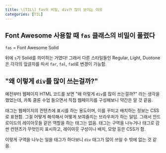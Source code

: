 ```yaml
---
title: \[TIL\] fas의 비밀, div가 많이 보이는 이유
categories: [TIL]
---
```


## Font Awesome 사용할 때 `fas` 클래스의 비밀이 풀렸다

`fas` = Font Awesome Solid

뒤에 `s`가 Solid를 의미하는 거였다! 그래서 다른 스타일들인 Regular, Light, Duotone은 각각의 앞글자를 따서 `far`, `fal`, `fad`로 변경이 가능함.

## "왜 이렇게 `div`를 많이 쓰는걸까?"

예전부터 웹페이지 HTML 코드를 보면 "왜 이렇게 `div`를 많이 쓰는걸까?" 라는 생각을 했었는데, 카톡 클론 수업 들으면서 직접 웹페이지를 구성해보니 약간은 알 것 같음.

태그는 웹페이지의 컨텐츠에 표시를 하는 용도이며, 이를 꾸미고 배치하는 정보는 CSS로 표현함. 그걸 어떻게 해석해서 어떻게 보여줄지는 브라우저가 하는 일임. 그래서 안드로이드의 레이아웃들 같은 역할을 하는 태그는 없음. 태그는 구역을 나누거나 태그로 감싼 컨텐츠가 무엇인지 표시하고, 레이아웃 구성이나 배치, 모양 등은 CSS가 함.

이렇게 구역을 나누는 일을 태그가 하다보니 `div` 태그가 많이 쓰일 수 밖에 없는 것 같음.
